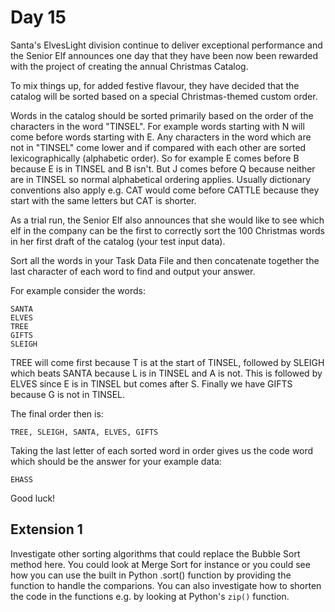 # Day 15

Santa's ElvesLight division continue to deliver exceptional performance and the Senior Elf announces one day that they have been now been rewarded with the project of creating the annual Christmas Catalog.

To mix things up, for added festive flavour, they have decided that the catalog will be sorted based on a special Christmas-themed custom order.

Words in the catalog should be sorted primarily based on the order of the characters in the word "TINSEL". For example words starting with N will come before words starting with E. Any characters in the word which are not in "TINSEL" come lower and if compared with each other are sorted lexicographically (alphabetic order). So for example E comes before B because E is in TINSEL and B isn't. But J comes before Q because neither are in TINSEL so normal alphabetical ordering applies. Usually dictionary conventions also apply e.g. CAT would come before CATTLE because they start with the same letters but CAT is shorter.

As a trial run, the Senior Elf also announces that she would like to see which elf in the company can be the first to correctly sort the 100 Christmas words in her first draft of the catalog (your test input data).

Sort all the words in your Task Data File and then concatenate together the last character of each word to find and output your answer.

For example consider the words:

```
SANTA
ELVES
TREE
GIFTS
SLEIGH
```

TREE will come first because T is at the start of TINSEL, followed by SLEIGH which beats SANTA because L is in TINSEL and A is not. This is followed by ELVES since E is in TINSEL but comes after S. Finally we have GIFTS because G is not in TINSEL.

The final order then is:

```
TREE, SLEIGH, SANTA, ELVES, GIFTS
```

Taking the last letter of each sorted word in order gives us the code word which should be the answer for your example data:

```
EHASS
```

Good luck!

## Extension 1

Investigate other sorting algorithms that could replace the Bubble Sort method here. You could look at Merge Sort for instance or you could see how you can use the built in Python .sort() function by providing the function to handle the comparions. You can also investigate how to shorten the code in the functions e.g. by looking at Python's `zip()` function.
